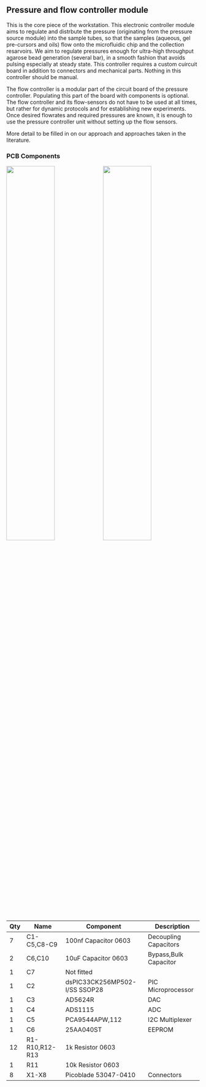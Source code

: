 ## Pressure and flow controller module

This is the core piece of the workstation. 
This electronic controller module aims to regulate and distrbute the pressure (originating from the pressure source module) into the sample tubes, so that the samples (aqueous, gel pre-cursors and oils) flow onto the microfluidic chip and the collection resarvoirs.
We aim to regulate pressures enough for ultra-high throughput agarose bead generation (several bar), in a smooth fashion that avoids pulsing especially at steady state.
This controller requires a custom cuircuit board in addition to connectors and mechanical parts. Nothing in this controller should be manual.

The flow controller is a modular part of the circuit board of the pressure controller. Populating this part of the board with components is optional.
The flow controller and its flow-sensors do not have to be used at all times, but rather for dynamic protocols and for establishing new experiments.
Once desired flowrates and required pressures are known, it is enough to use the pressure controller unit without setting up the flow sensors.

More detail to be filled in on our approach and approaches taken in the literature.

### PCB Components

<img src="images/sample_holder_pcb_placement_top.jpg" width=50%><img src="images/sample_holder_pcb_placement_bottom.jpg" width=50%>

|Qty|Name|Component|Description|
|-|-|-|-|
|7|C1-C5,C8-C9|100nf Capacitor 0603|Decoupling Capacitors|
|2|C6,C10|10uF Capacitor 0603|Bypass,Bulk Capacitor|
|1|C7|Not fitted||
|1|C2|dsPIC33CK256MP502-I/SS SSOP28|PIC Microprocessor|
|1|C3|AD5624R|DAC|
|1|C4|ADS1115|ADC|
|1|C5|PCA9544APW,112|I2C Multiplexer|
|1|C6|25AA040ST|EEPROM|
|12|R1-R10,R12-R13|1k Resistor 0603||
|1|R11|10k Resistor 0603||
|8|X1-X8|Picoblade 53047-0410|Connectors|

